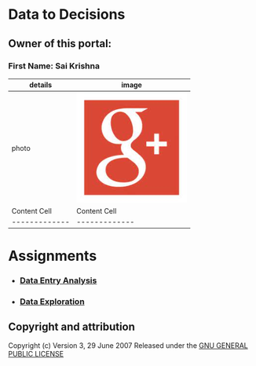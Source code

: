 # **Data to Decisions**
## Owner of this portal:
 ### First Name: Sai Krishna
| details  | image |
| ------------- | ------------- |
| photo         | ![Photo](https://github.com/saikrishnags05/Data-to-Decisions/blob/638496b66a252c1259330cc06cf589e251d0480e/download.jpg) |
| Content Cell  | Content Cell  |
| ------------- | ------------- |
# Assignments
*  ### [Data Entry Analysis ](https://github.com/saikrishnags05/Data-to-Decisions/blob/0c18f28868fc44434d3667b2931d49315193f2e0/Data%20Entry%20Analysis/readme.md)
* ### [Data Exploration](https://github.com/saikrishnags05/Data-to-Decisions/blob/0c18f28868fc44434d3667b2931d49315193f2e0/Data%20Exploration/readme.md)

## Copyright and attribution
Copyright (c)  Version 3, 29 June 2007  Released under the [GNU GENERAL PUBLIC LICENSE](https://github.com/saikrishnags05/Data-to-Decisions/blob/429fafefdf300ddd4942f2154323588806f3d907/LICENSE)

